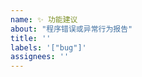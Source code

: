 ```yaml
---
name: ✨ 功能建议
about: "程序错误或异常行为报告"
title: ''
labels: '["bug"]'
assignees: ''
---
```


<!-- 请删除注释后填写 -->

<!--

## 功能需求
请清晰描述您需要的功能

## 功能背景
为什么需要这个功能？解决什么问题？

## 建议方案
您建议的解决方案（可选）

## 替代方案
您考虑过的其他替代方案及其不足（可选）

## 附加信息
- 相关业务场景示例
- 类似功能的参考案例

-->
